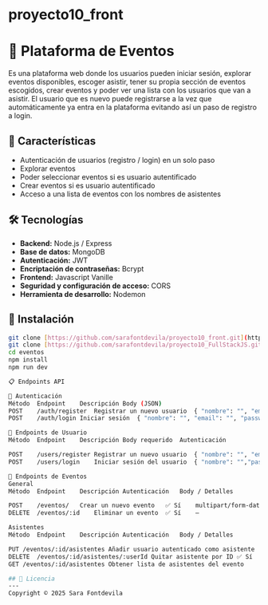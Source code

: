 # proyecto10_front

# 🎉 Plataforma de Eventos

Es una plataforma web donde los usuarios pueden iniciar sesión, explorar eventos disponibles, escoger asistir, tener su propia sección de eventos escogidos, crear eventos y poder ver una lista con los usuarios que van a asistir.
El usuario que es nuevo puede registrarse a la vez que automáticamente ya entra en la plataforma evitando así un paso de registro a login.

## 🚀 Características

- Autenticación de usuarios (registro / login) en un solo paso
- Explorar eventos
- Poder seleccionar eventos si es usuario autentificado
- Crear eventos si es usuario autentificado
- Acceso a una lista de eventos con los nombres de asistentes

## 🛠️ Tecnologías

- **Backend:** Node.js / Express
- **Base de datos:** MongoDB
- **Autenticación:** JWT
- **Encriptación de contraseñas:** Bcrypt
- **Frontend:** Javascript Vanille
- **Seguridad y configuración de acceso:** CORS
- **Herramienta de desarrollo:** Nodemon

## 🔧 Instalación

```bash
git clone [https://github.com/sarafontdevila/proyecto10_front.git](https://github.com/sarafontdevila/proyecto10_front.git)
git clone [https://github.com/sarafontdevila/proyecto10_FullStackJS.git](https://github.com/sarafontdevila/proyecto10_FullStackJS.git)
cd eventos
npm install
npm run dev

📋 Endpoints API

🔐 Autenticación
Método	Endpoint	Descripción	Body (JSON)
POST	/auth/register	Registrar un nuevo usuario	{ "nombre": "", "email": "", "password": "" }
POST	/auth/login	Iniciar sesión	{ "nombre": "", "email": "", "password": "" }

👤 Endpoints de Usuario
Método	Endpoint	Descripción	Body requerido	Autenticación

POST	/users/register	Registrar un nuevo usuario	{ "nombre": "", "email": "", "password": "", ... }	No
POST	/users/login	Iniciar sesión del usuario	{ "nombre": "","password": "" }	No

📅 Endpoints de Eventos
General
Método	Endpoint	Descripción	Autenticación	Body / Detalles

POST	/eventos/	Crear un nuevo evento	✅ Sí	multipart/form-data con imagen
DELETE	/eventos/:id	Eliminar un evento	✅ Sí	—

Asistentes
Método	Endpoint	Descripción	Autenticación	Body / Detalles

PUT	/eventos/:id/asistentes	Añadir usuario autenticado como asistente	✅ Sí	—
DELETE	/eventos/:id/asistentes/:userId	Quitar asistente por ID	✅ Sí	—
GET	/eventos/:id/asistentes	Obtener lista de asistentes del evento

## 📄 Licencia
---
Copyright © 2025 Sara Fontdevila
